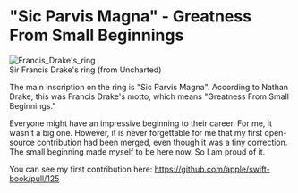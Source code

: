 # "Sic Parvis Magna" - Greatness From Small Beginnings

![Francis_Drake's_ring](https://user-images.githubusercontent.com/123972077/231595353-973ed4c3-cf6a-4efb-8469-15b7e2098002.png)
<br/>
Sir Francis Drake's ring (from Uncharted)

The main inscription on the ring is "Sic Parvis Magna". According to Nathan Drake, this was Francis Drake's motto, which means "Greatness From Small Beginnings."

Everyone might have an impressive beginning to their career.
For me, it wasn't a big one. However, it is never forgettable for me that my first open-source contribution had been merged, even though it was a tiny correction.
The small beginning made myself to be here now. So I am proud of it.

You can see my first contribution here: https://github.com/apple/swift-book/pull/125
